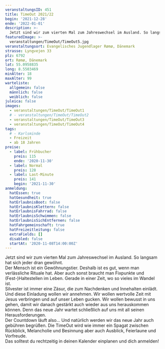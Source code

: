 ```yaml
---
veranstaltungsID: 451
title: TimeOut 2021/22
begin: '2021-12-28'
ende: '2022-01-01'
description: >-
  Jetzt sind wir zum vierten Mal zum Jahreswechsel im Ausland. So langsam hat sich jeder dran gewöhnt.
featuredImage: >-
  veranstaltungen/TimeOut/TimeOut5.jpg
veranstaltungsort: Evangelisches Jugendlager Rømø, Dänemark
strasse: Lyngvejen 33
plz: 6792
ort: Rømø, Dänemark
lat: 55.0958835
long: 8.5503469
minAlter: 18
maxAlter: 99
warteliste:
  allgemein: false
  männlich: false
  weiblich: false
juleica: false
images:
  - veranstaltungen/TimeOut/TimeOut1
  # - veranstaltungen/TimeOut/TimeOut2
  - veranstaltungen/TimeOut/TimeOut3
  - veranstaltungen/TimeOut/TimeOut4
tags:
  # - Karlsminde
  - Freizeit
  - ab 18 Jahren
preise:
  - label: Frühbucher
    preis: 115
    ende: '2020-11-30'
  - label: Normal
    preis: 128
  - label: Last-Minute
    preis: 141
    begin: '2021-11-30'
anmeldung:
  hatEssen: true
  hatGesundheit: true
  hatErlaubnisBoot: false
  hatErlaubnisKlettern: false
  hatErlaubnisFahrrad: false
  hatErlaubnisSchwimmen: false
  hatErlaubnisSichEntfernen: false
  hatFahrgemeinschaft: true
  hatFreizeitleitung: false
  extraFields: []
  disabled: false
  startAt: '2020-11-08T14:00:00Z'
---
```


Jetzt sind wir zum vierten Mal zum Jahreswechsel im Ausland. So langsam hat sich jeder dran gewöhnt.  
Der Mensch ist ein Gewöhnungstier. Deshalb ist es gut, wenn man verlässliche Rituale hat. Aber auch sonst braucht man Fixpunkte und (Fest-)Haltestellen im Leben. Gerade in einer Zeit, wo so vieles im Wandel ist.  
Silvester ist immer eine Zäsur, die zum Nachdenken und Innehalten einlädt. Und diese Einladung wollen wir annehmen. Wir wollen wertvolle Zeit mit Jesus verbringen und auf unser Leben gucken. Wir wollen bewusst in uns gehen, damit wir danach gestärkt auch wieder aus uns herauskommen können. Denn das neue Jahr wartet schließlich auf uns mit all seinen Herausforderungen.  
Der Countdown läuft also… Und natürlich werden wir das neue Jahr auch gebühren begrüßen.
Die TimeOut wird wie immer ein Spagat zwischen Rückblick, Melancholie und Besinnung aber auch Ausblick, Feierlaune und Vorfreude.  
Das solltest du rechtzeitig in deinen Kalender einplanen und dich anmelden!
